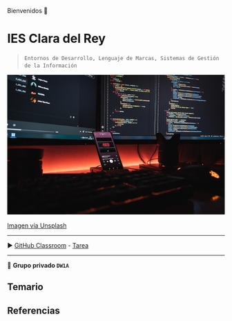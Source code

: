 Bienvenidos 👋

# IES Clara del Rey

> `Entornos de Desarrollo, Lenguaje de Marcas, Sistemas de Gestión de la Información`

![Grupo DW1A](https://raw.githubusercontent.com/DW1A/.github/main/profile/fotis-fotopoulos-6sAl6aQ4OWI-unsplash.jpg "Este es un grupo privado")

[Imagen vía Unsplash](https://unsplash.com/es/fotos/6sAl6aQ4OWI)

---

▶️ [GitHub Classroom](https://classroom.github.com/classrooms/145561749-dw1a) - [Tarea](https://classroom.github.com/a/-hwjGPpt)

---

🙋 **Grupo privado `DW1A`**

## Temario

## Referencias
